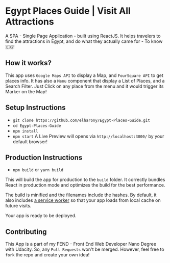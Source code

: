 # Egypt Places Guide | Visit All Attractions
A SPA - Single Page Application - built using ReactJS. It helps travelers to find the attractions in Egypt, and do what they actually came for - To know 🇪🇬!

## How it works?
This app uses `Google Maps API` to display a Map, and `FourSquare API` to get places info. It has also a `Menu` component that display a List of Places, and a Search Filter. Just Click on any place from the menu and it would trigger its Marker on the Map!

## Setup Instructions
- `git clone https://github.com/elharony/Egypt-Places-Guide.git`
- `cd Egypt-Places-Guide`
- `npm install`
- `npm start`
A Live Preview will opens via `http://localhost:3000/` by your default browser!

## Production Instructions
- `npm build` or `yarn build`

This will build the app for production to the `build` folder.
It correctly bundles React in production mode and optimizes the build for the best performance.

The build is minified and the filenames include the hashes.
By default, it also includes [a service worker](https://github.com/facebook/create-react-app/blob/master/packages/react-scripts/template/README.md#making-a-progressive-web-app) so that your app loads from local cache on future visits.

Your app is ready to be deployed.


## Contributing
This App is a part of my FEND - Front End Web Developer Nano Degree with Udacity. So, any `Pull Requests` won't be merged. However, feel free to `fork` the repo and create your own idea!